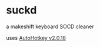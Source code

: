 # suckd
a makeshift keyboard SOCD cleaner

uses [AutoHotkey v2.0.18](https://www.autohotkey.com/docs/v2/)
